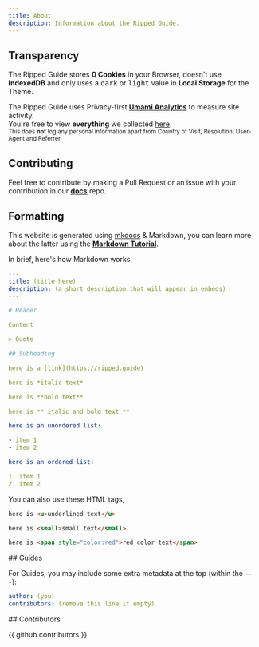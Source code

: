 ```yaml
---
title: About
description: Information about the Ripped Guide.
---
```

## Transparency

The Ripped Guide stores **0 Cookies** in your Browser, doesn't use **IndexedDB** and only uses a <kbd>dark</kbd> or <kbd>light</kbd> value in **Local Storage** for the Theme.  

The Ripped Guide uses Privacy-first [**Umami Analytics**](https://umami.is) to measure site activity.  
You're free to view **everything** we collected [here](https://eu.umami.is/share/Z8BAsivjvH6EE54o/ripped.guide).  
<small>This does __not__ log any personal information apart from Country of Visit, Resolution, User-Agent and Referrer.</small>

## Contributing

Feel free to contribute by making a Pull Request or an issue with your contribution in our [**docs**](https://github.com/rippedpiracy/docs) repo.  

## Formatting

This website is generated using [mkdocs](https://www.mkdocs.org) & Markdown, you can learn more about the latter using the [**Markdown Tutorial**](https://www.markdowntutorial.com/).  

In brief, here's how Markdown works:

```yml
---
title: (title here)
description: (a short description that will appear in embeds)
---

# Header 

Content

> Quote

## Subheading

here is a [link]​(https://ripped.guide)

here is *italic text*

here is **bold text**

here is **_italic and bold text_**

here is an unordered list:

- item 1
- item 2

here is an ordered list:

1. item 1
2. item 2

```
You can also use these HTML tags,
```html
here is <u>underlined text</u>

here is <small>small text</small>

here is <span style="color:red">red color text</span>
```
<p></p>
## Guides

For Guides, you may include some extra metadata at the top (within the `---`):  

```yml
author: (you)
contributors: (remove this line if empty)
```  
<p></p>
## Contributors

{{ github.contributors }}
